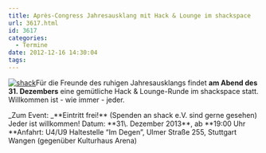 ```yaml
---
title: Après-Congress Jahresausklang mit Hack & Lounge im shackspace
url: 3617.html
id: 3617
categories:
  - Termine
date: 2012-12-16 14:30:04
tags:
---
```


[![](https://blog.shackspace.de/wp-content/uploads/2012/06/shack-150x150.png "shack")](https://blog.shackspace.de/wp-content/uploads/2012/06/shack.png)Für die Freunde des ruhigen Jahresausklangs findet **am Abend des 31\. Dezembers** eine gemütliche Hack &amp; Lounge-Runde im shackspace statt. Willkommen ist - wie immer - jeder.
<div>_Zum Event:
_**Eintritt frei!** (Spenden an shack e.V. sind gerne gesehen) Jeder ist willkommen!
Datum: **31\. Dezember 2013**, ab **19:00 Uhr
**Anfahrt: U4/U9 Haltestelle “Im Degen”, Ulmer Straße 255, Stuttgart Wangen (gegenüber Kulturhaus Arena)</div>